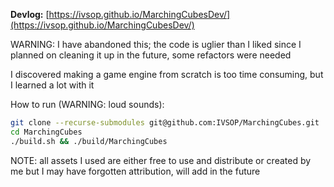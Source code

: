 **Devlog:** [https://ivsop.github.io/MarchingCubesDev/](https://ivsop.github.io/MarchingCubesDev/)

WARNING: I have abandoned this; the code is uglier than I liked since I planned on cleaning it up in the future, some refactors were needed

I discovered making a game engine from scratch is too time consuming, but I learned a lot with it

How to run (WARNING: loud sounds):

```bash
git clone --recurse-submodules git@github.com:IVSOP/MarchingCubes.git
cd MarchingCubes
./build.sh && ./build/MarchingCubes
```

NOTE: all assets I used are either free to use and distribute or created by me but I may have forgotten attribution, will add in the future

